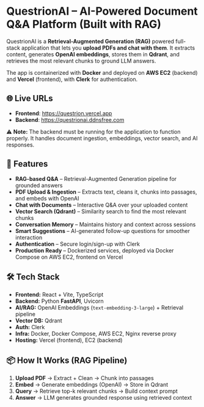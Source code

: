 # QuestrionAI – AI-Powered Document Q&A Platform (Built with RAG)
QuestrionAI is a **Retrieval-Augmented Generation (RAG)** powered full-stack application that lets you **upload PDFs and chat with them**. It extracts content, generates **OpenAI embeddings**, stores them in **Qdrant**, and retrieves the most relevant chunks to ground LLM answers.  

The app is containerized with **Docker** and deployed on **AWS EC2** (backend) and **Vercel** (frontend), with **Clerk** for authentication.

## 🌐 Live URLs

- **Frontend**: https://questrion.vercel.app  
- **Backend**: https://questrionai.ddnsfree.com  

⚠️ **Note:** The backend must be running for the application to function properly. It handles document ingestion, embeddings, vector search, and AI responses.

## 🚀 Features

- **RAG-based Q&A** – Retrieval-Augmented Generation pipeline for grounded answers  
- **PDF Upload & Ingestion** – Extracts text, cleans it, chunks into passages, and embeds with OpenAI  
- **Chat with Documents** – Interactive Q&A over your uploaded content  
- **Vector Search (Qdrant)** – Similarity search to find the most relevant chunks  
- **Conversation Memory** – Maintains history and context across sessions  
- **Smart Suggestions** – AI-generated follow-up questions for smoother interaction  
- **Authentication** – Secure login/sign-up with Clerk  
- **Production Ready** – Dockerized services, deployed via Docker Compose on AWS EC2, frontend on Vercel

## 🛠️ Tech Stack

- **Frontend:** React + Vite, TypeScript  
- **Backend:** Python **FastAPI**, Uvicorn  
- **AI/RAG:** OpenAI Embeddings (`text-embedding-3-large`) + Retrieval pipeline  
- **Vector DB:** Qdrant  
- **Auth:** Clerk  
- **Infra:** Docker, Docker Compose, AWS EC2, Nginx reverse proxy  
- **Hosting:** Vercel (frontend), EC2 (backend)

## 📦 How It Works (RAG Pipeline)

1. **Upload PDF** → Extract + Clean → Chunk into passages  
2. **Embed** → Generate embeddings (OpenAI) → Store in Qdrant  
3. **Query** → Retrieve top-k relevant chunks → Build context prompt  
4. **Answer** → LLM generates grounded response using retrieved context  
